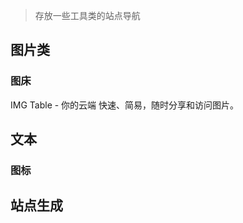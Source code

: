 

> 存放一些工具类的站点导航

## 图片类

### 图床

<CardGrid>  

<LinkCard icon="minute:doc-line" title="IMG Table" href="https://imgtbl.com/">IMG Table - 你的云端 快速、简易，随时分享和访问图片。</LinkCard> 

</CardGrid>

## 文本

### 图标

<CardGrid>  

<LinkCard icon="https://iconify.design/favicon.ico" title="iconify" href="https://icon-sets.iconify.design/"></LinkCard> 

<LinkCard icon="minute:doc-line" title="xicons" href="https://www.xicons.org/"></LinkCard> 

</CardGrid>

## 站点生成

<CardGrid>  

<LinkCard icon="https://cn.wordpress.org/favicon.ico" title="WordPress" href="https://cn.wordpress.org/"></LinkCard> 

<LinkCard icon="https://vitepress.dev/favicon.ico" title="VitePress" href="https://vitepress.dev/"></LinkCard> 

<LinkCard icon="https://v2.vuepress.vuejs.org/favicon.ico" title="VuePress" href="https://v2.vuepress.vuejs.org/"></LinkCard> 

<LinkCard icon="https://hexo.io/zh-cn/favicon.ico" title="Hexo" href="https://hexo.io/zh-cn/" ></LinkCard> 

</CardGrid>

